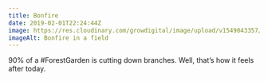 ```yaml
---
title: Bonfire
date: 2019-02-01T22:24:44Z
image: https://res.cloudinary.com/growdigital/image/upload/v1549043357/bonfire-E965C676.jpg
imageAlt: Bonfire in a field
---
```


90% of a #ForestGarden is cutting down branches. Well, that’s how it feels after today.
